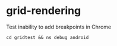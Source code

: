 # grid-rendering

Test inability to add breakpoints in Chrome

```
cd gridtest && ns debug android
```
